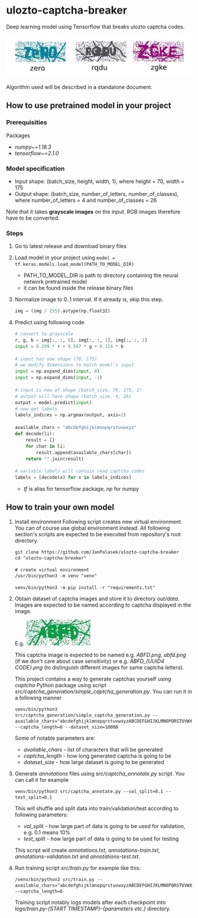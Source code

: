 # ulozto-captcha-breaker
Deep learning model using Tensorflow that breaks ulozto captcha codes.

![examples](docs/examples.png)

Algorithm used will be described in a standalone document.

## How to use pretrained model in your project
### Prerequisities
Packages
- *numpy~=1.18.3*
- *tensorflow~=2.1.0*

### Model specification
- Input shape: (batch_size, height, width, 1), where height = 70, width = 175
- Output shape: (batch_size, number_of_letters, number_of_classes), where number_of_letters = 4 and number_of_classes = 26

Note that it takes **grayscale images** on the input. RGB images therefore have to be converted.

### Steps
1. Go to latest release and download binary files
2. Load model in your project using ```model = tf.keras.models.load_model(PATH_TO_MODEL_DIR)```
    - PATH_TO_MODEL_DIR is path to directory containing the neural network pretrained model
    - it can be found inside the release binary files

3. Normalize image to 0..1 interval. If it already is, skip this step.
    ```python
    img = (img / 255).astype(np.float32)
    ```
4. Predict using following code
    ```python
    # convert to grayscale
    r, g, b = img[:, :, 0], img[:, :, 1], img[:, :, 2]
    input = 0.299 * r + 0.587 * g + 0.114 * b
    
    # input has now shape (70, 175)
    # we modify dimensions to match model's input
    input = np.expand_dims(input, 0)
    input = np.expand_dims(input, -1)
    
    # input is now of shape (batch_size, 70, 175, 1)
    # output will have shape (batch_size, 4, 26)
    output = model.predict(input)
    # now get labels
    labels_indices = np.argmax(output, axis=2)
    
    available_chars = "abcdefghijklmnopqrstuvwxyz"
    def decode(li):
        result = []
        for char in li:
            result.append(available_chars[char])
        return "".join(result)
    
    # variable labels will contain read captcha codes
    labels = [decode(x) for x in labels_indices]
    ```
    - *tf* is alias for tensorflow package, *np* for numpy

## How to train your own model
1. Install environment
    Following script creates new virtual environment. You can of course use global environment instead.
    All following section's scripts are expected to be executed from repository's root directory.
    ```shell script
    git clone https://github.com/JanPalasek/ulozto-captcha-breaker
    cd "ulozto-captcha-breaker"
    
    # create virtual environment
    /usr/bin/python3 -m venv "venv"
    
    venv/bin/python3 -m pip install -r "requirements.txt"
    ```
2. Obtain dataset of captcha images and store it to directory *out/data*. Images are expected to be named according
to captcha displayed in the image.

    E.g.
    ![captcha image](docs/abfd_ba574f47-92d8-407d-9b34-d5f6fa8a74c3.png)
    
    This captcha image is expected to be named e.g. *ABFD.png*, *abfd.png* (if we don't care about case sensitivity)
    or e.g. *ABFD_{UUID4 CODE}.png* (to distinguish different images for same captcha letters).
    
    This project contains a way to generate captchas yourself using *captcha* Python package using script *src/captcha_generation/simple_captcha_generation.py*.
    You can run it in a following manner
    ```shell script
    venv/bin/python3 src/captcha_generation/simple_captcha_generation.py --available_chars="abcdefghijklmnopqrstuvwxyzABCDEFGHIJKLMNOPQRSTUVWXYZ" --captcha_length=6 --dataset_size=10000
    ```
    
    Some of notable parameters are:
    - *available_chars* - list of characters that will be generated
    - *captcha_length* - how long generated captcha is going to be
    - *dataset_size* - how large dataset is going to be generated

3. Generate *annotations* files using *src/captcha_annotate.py* script. You can call it for example
    ```shell script
    venv/bin/python3 src/captcha_annotate.py --val_split=0.1 --test_split=0.1
    ```
    This will shuffle and split data into train/validation/test according to following parameters:
    - *val_split* - how large part of data is going to be used for validation, e.g. 0.1 means 10%
    - *test_split* - how large part of data is going to be used for testing
    
    This script will create *annotations.txt*, *annotations-train.txt*, *annotations-validation.txt* and *annotations-test.txt*.

4. Run training script *src/train.py* for example like this:
    ```shell script
    /venv/bin/python3 src/train.py --available_chars="abcdefghijklmnopqrstuvwxyzABCDEFGHIJKLMNOPQRSTUVWXYZ" --captcha_length=6 
    ```
   Training script notably logs models after each checkpoint into *logs/train.py-{START TIMESTAMP}-{parameters etc.}* directory.